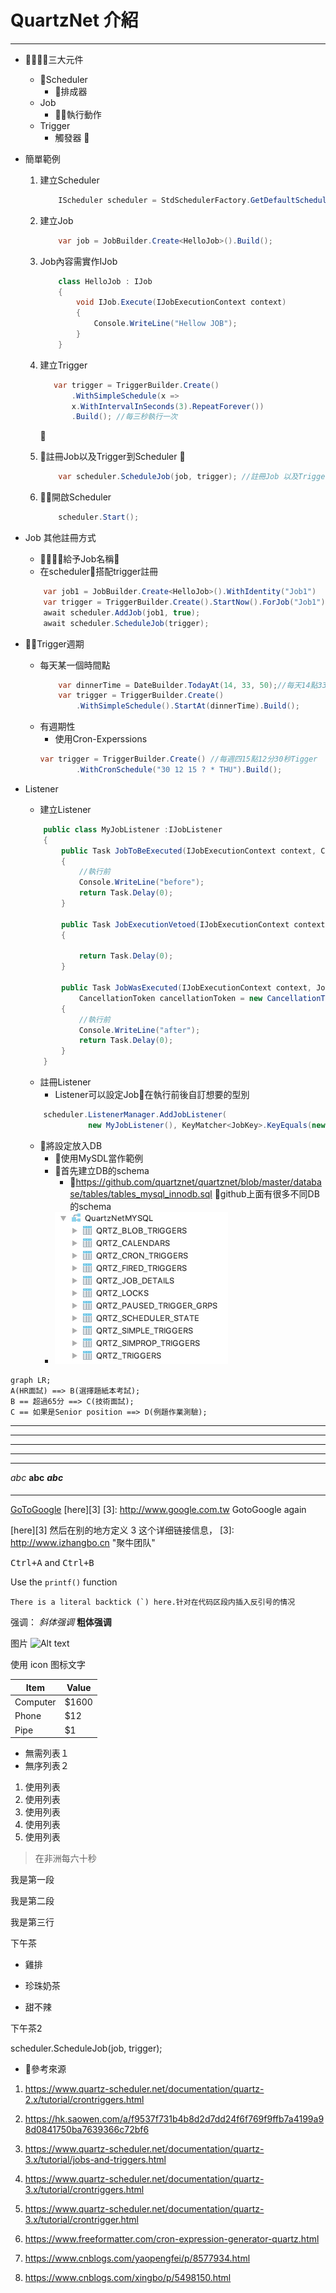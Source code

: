 # QuartzNet 介紹 #
---
- 三大元件
    - Scheduler
        - 排成器
    - Job
        - 執行動作
    - Trigger  
        - 觸發器 
       

-  簡單範例
    1. 建立Scheduler
        ```csharp
            IScheduler scheduler = StdSchedulerFactory.GetDefaultScheduler();`
        ```
    2. 建立Job
        ```csharp
            var job = JobBuilder.Create<HelloJob>().Build();
        ```
    3. Job內容需實作IJob

        ```csharp
            class HelloJob : IJob
            {
                void IJob.Execute(IJobExecutionContext context)
                {
                    Console.WriteLine("Hellow JOB");
                }
            }
        ```

    4. 建立Trigger

         ```csharp
            var trigger = TriggerBuilder.Create()
                .WithSimpleSchedule(x =>
                x.WithIntervalInSeconds(3).RepeatForever())
                .Build(); //每三秒執行一次
        ```
        
    
    5. 註冊Job以及Trigger到Scheduler
      
        ```csharp
            var scheduler.ScheduleJob(job, trigger); //註冊Job 以及Trigger 到 Scheduler
        ```
    
    6. 開啟Scheduler 
        ```csharp
            scheduler.Start();
        ```
- Job 其他註冊方式
    - 給予Job名稱
    - 在scheduler搭配trigger註冊
    ```csharp
        var job1 = JobBuilder.Create<HelloJob>().WithIdentity("Job1")
        var trigger = TriggerBuilder.Create().StartNow().ForJob("Job1").Build();
        await scheduler.AddJob(job1, true);
        await scheduler.ScheduleJob(trigger);
    ```


- Trigger週期
    - 每天某一個時間點
        ```csharp
            var dinnerTime = DateBuilder.TodayAt(14, 33, 50);//每天14點33分50秒是晚餐時間
            var trigger = TriggerBuilder.Create()
                .WithSimpleSchedule().StartAt(dinnerTime).Build();
        ```
    - 有週期性
        - 使用Cron-Experssions 
        ```csharp
        var trigger = TriggerBuilder.Create() //每週四15點12分30秒Tigger
                .WithCronSchedule("30 12 15 ? * THU").Build();
        ```

- Listener
    - 建立Listener
    ```csharp
        public class MyJobListener :IJobListener
        {
            public Task JobToBeExecuted(IJobExecutionContext context, CancellationToken cancellationToken = new CancellationToken())
            {
                //執行前
                Console.WriteLine("before");
                return Task.Delay(0);
            }

            public Task JobExecutionVetoed(IJobExecutionContext context, CancellationToken cancellationToken = new CancellationToken())
            {
                
                return Task.Delay(0);
            }

            public Task JobWasExecuted(IJobExecutionContext context, JobExecutionException jobException,
                CancellationToken cancellationToken = new CancellationToken())
            {
                //執行前
                Console.WriteLine("after");
                return Task.Delay(0);
            }
        }
    ```
      
    - 註冊Listener
        - Listener可以設定Job在執行前後自訂想要的型別

    ```csharp       
        scheduler.ListenerManager.AddJobListener(
                  new MyJobListener(), KeyMatcher<JobKey>.KeyEquals(new JobKey("Job1")));
    ```

    
    - 將設定放入DB
        - 使用MySDL當作範例
        - 首先建立DB的schema
            - https://github.com/quartznet/quartznet/blob/master/database/tables/tables_mysql_innodb.sql github上面有很多不同DB的schema
        -  ![DBSchema](https://github.com/otot333/QuartznetLab/blob/master/Dbschema.png)
     

```mermaid
graph LR;
A(HR面試) ==> B(選擇題紙本考試);
B == 超過65分 ==> C(技術面試);
C == 如果是Senior position ==> D(例題作業測驗);
```
    





---
---

---
---
---
*abc*
**abc**
***abc***
####
----
[GoToGoogle](http://www.google.com.tw, "我是谷歌")
[here][3]
[3]: http://www.google.com.tw GotoGoogle again

[here][3]
然后在别的地方定义 3 这个详细链接信息，
[3]: http://www.izhangbo.cn "聚牛团队"

<kbd>Ctrl+A</kbd> and <kbd>Ctrl+B</kbd>

Use the `printf()` function

``There is a literal backtick (`) here.针对在代码区段内插入反引号的情况`` 

强调：
*斜体强调*
**粗体强调**

 图片
![Alt text](http://www.izhangbo.cn/wp-content/themes/minty/img/logo.png "Optional title")

使用 icon 图标文字
<i class="icon-cog"></i>

Item         | Value
------------ | ---
Computer     | $1600
Phone        | $12
Pipe         | $1

- 無需列表１
- 無序列表２

1. 使用列表
2. 使用列表
3. 使用列表
4. 使用列表
5. 使用列表

> 在非洲每六十秒

我是第一段

我是第二段  

我是第三行

下午茶
* 雞排
+ 珍珠奶茶
- 甜不辣


下午茶2

scheduler.ScheduleJob(job, trigger);

- 參考來源


1. https://www.quartz-scheduler.net/documentation/quartz-2.x/tutorial/crontriggers.html

2. https://hk.saowen.com/a/f9537f731b4b8d2d7dd24f6f769f9ffb7a4199a98d0841750ba7639366c72bf6

3. https://www.quartz-scheduler.net/documentation/quartz-3.x/tutorial/jobs-and-triggers.html

4. https://www.quartz-scheduler.net/documentation/quartz-3.x/tutorial/crontriggers.html

5. https://www.quartz-scheduler.net/documentation/quartz-3.x/tutorial/crontrigger.html

6. https://www.freeformatter.com/cron-expression-generator-quartz.html
7. https://www.cnblogs.com/yaopengfei/p/8577934.html
8. https://www.cnblogs.com/xingbo/p/5498150.html
